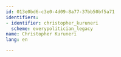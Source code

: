```yaml
---
id: 013e0bd6-c3e0-4d09-8a77-37bb50bf5a71
identifiers:
- identifier: christopher_kuruneri
  scheme: everypolitician_legacy
name: Christopher Kuruneri
lang: en

---
```

